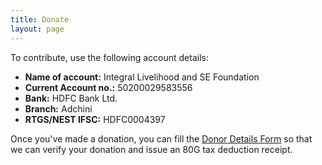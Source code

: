 ```yaml
---
title: Donate
layout: page
---
```


To contribute, use the following account details:

-   **Name of account:** Integral Livelihood and SE Foundation
-   **Current Account no.:** 50200029583556
-   **Bank:** HDFC Bank Ltd.
-   **Branch:** Adchini
-   **RTGS/NEST IFSC:** HDFC0004397

Once you've made a donation, you can fill the [Donor Details Form](https://go.karuna2020.org/donor) so that we can verify your donation and issue an 80G tax deduction receipt.
